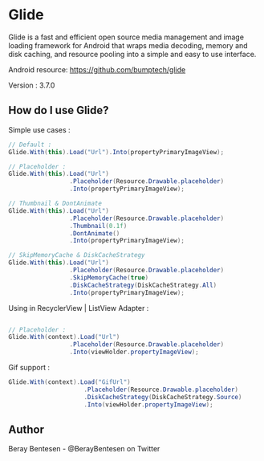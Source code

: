 Glide
=====


Glide is a fast and efficient open source media management and image loading framework for Android that wraps media
decoding, memory and disk caching, and resource pooling into a simple and easy to use interface.

Android resource: https://github.com/bumptech/glide

Version : 3.7.0

How do I use Glide?
-------------------

Simple use cases :

```cs
// Default :
Glide.With(this).Load("Url").Into(propertyPrimaryImageView);

// Placeholder :
Glide.With(this).Load("Url")
			     .Placeholder(Resource.Drawable.placeholder)
			     .Into(propertyPrimaryImageView);

// Thumbnail & DontAnimate			     
Glide.With(this).Load("Url")
			     .Placeholder(Resource.Drawable.placeholder)
			     .Thumbnail(0.1f)
			     .DontAnimate()
			     .Into(propertyPrimaryImageView);			     

// SkipMemoryCache & DiskCacheStrategy
Glide.With(this).Load("Url")
				 .Placeholder(Resource.Drawable.placeholder)
				 .SkipMemoryCache(true)
				 .DiskCacheStrategy(DiskCacheStrategy.All)
			     .Into(propertyPrimaryImageView);
```

Using in RecyclerView | ListView Adapter :
```cs

// Placeholder : 
Glide.With(context).Load("Url")
				 .Placeholder(Resource.Drawable.placeholder)
				 .Into(viewHolder.propertyImageView);
```

Gif support : 
```cs
Glide.With(context).Load("GifUrl")
					 .Placeholder(Resource.Drawable.placeholder)
				     .DiskCacheStrategy(DiskCacheStrategy.Source)
					 .Into(viewHolder.propertyImageView);
```



Author
------
Beray Bentesen -  @BerayBentesen on Twitter




